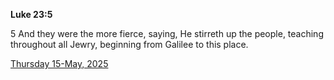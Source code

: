 **Luke 23:5**

5 And they were the more fierce, saying, He stirreth up the people, teaching throughout all Jewry, beginning from Galilee to this place.

[Thursday 15-May, 2025](https://getbible.net/kjv/Luke/23/5)
